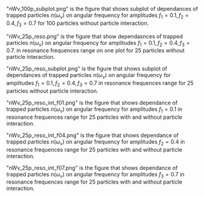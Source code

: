 "nWv_100p_subplot.png" is the figure that shows subplot of dependances of trapped particles $n(\omega_v)$ on angular frequency for amplitudes $f_1 =0.1, f_2 = 0.4, f_3 = 0.7$ for 100 particles without particle interaction.


"nWv_25p_reso.png" is the figure that show dependasnces of trapped particles $n(\omega_v)$ on angular frequency for amplitudes $f_1 =0.1, f_2 = 0.4, f_3 = 0.7$. in resonance frequences range on one plot for 25 particles without particle interaction.


"nWv_25p_reso_subplot.png" is the figure that shows subplot of dependances of trapped particles $n(\omega_v)$ on angular frequency for amplitudes $f_1 =0.1, f_2 = 0.4, f_3 = 0.7$ in resonance frequences range for 25 particles without particle interaction.


"nWv_25p_reso_int_f01.png" is the figure that shows dependance of trapped particles $n(\omega_v)$ on angular frequency for amplitudes $f_1 =0.1$ in resonance frequences range for 25 particles with and without particle interaction.


"nWv_25p_reso_int_f04.png" is the figure that shows dependance of trapped particles $n(\omega_v)$ on angular frequency for amplitudes $f_2 =0.4$ in resonance frequences range for 25 particles with and without particle interaction.


"nWv_25p_reso_int_f07.png" is the figure that shows dependance of trapped particles $n(\omega_v)$ on angular frequency for amplitudes $f_3 =0.7$ in resonance frequences range for 25 particles with and without particle interaction.
